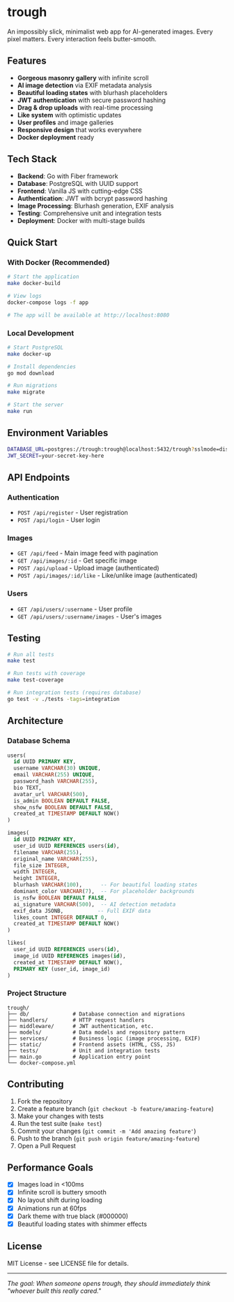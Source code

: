 # trough

An impossibly slick, minimalist web app for AI-generated images. Every pixel matters. Every interaction feels butter-smooth.

## Features

- **Gorgeous masonry gallery** with infinite scroll
- **AI image detection** via EXIF metadata analysis
- **Beautiful loading states** with blurhash placeholders
- **JWT authentication** with secure password hashing
- **Drag & drop uploads** with real-time processing
- **Like system** with optimistic updates
- **User profiles** and image galleries
- **Responsive design** that works everywhere
- **Docker deployment** ready

## Tech Stack

- **Backend**: Go with Fiber framework
- **Database**: PostgreSQL with UUID support
- **Frontend**: Vanilla JS with cutting-edge CSS
- **Authentication**: JWT with bcrypt password hashing
- **Image Processing**: Blurhash generation, EXIF analysis
- **Testing**: Comprehensive unit and integration tests
- **Deployment**: Docker with multi-stage builds

## Quick Start

### With Docker (Recommended)

```bash
# Start the application
make docker-build

# View logs
docker-compose logs -f app

# The app will be available at http://localhost:8080
```

### Local Development

```bash
# Start PostgreSQL
make docker-up

# Install dependencies
go mod download

# Run migrations
make migrate

# Start the server
make run
```

## Environment Variables

```bash
DATABASE_URL=postgres://trough:trough@localhost:5432/trough?sslmode=disable
JWT_SECRET=your-secret-key-here
```

## API Endpoints

### Authentication
- `POST /api/register` - User registration
- `POST /api/login` - User login

### Images
- `GET /api/feed` - Main image feed with pagination
- `GET /api/images/:id` - Get specific image
- `POST /api/upload` - Upload image (authenticated)
- `POST /api/images/:id/like` - Like/unlike image (authenticated)

### Users
- `GET /api/users/:username` - User profile
- `GET /api/users/:username/images` - User's images

## Testing

```bash
# Run all tests
make test

# Run tests with coverage
make test-coverage

# Run integration tests (requires database)
go test -v ./tests -tags=integration
```

## Architecture

### Database Schema

```sql
users(
  id UUID PRIMARY KEY,
  username VARCHAR(30) UNIQUE,
  email VARCHAR(255) UNIQUE,
  password_hash VARCHAR(255),
  bio TEXT,
  avatar_url VARCHAR(500),
  is_admin BOOLEAN DEFAULT FALSE,
  show_nsfw BOOLEAN DEFAULT FALSE,
  created_at TIMESTAMP DEFAULT NOW()
)

images(
  id UUID PRIMARY KEY,
  user_id UUID REFERENCES users(id),
  filename VARCHAR(255),
  original_name VARCHAR(255),
  file_size INTEGER,
  width INTEGER,
  height INTEGER,
  blurhash VARCHAR(100),      -- For beautiful loading states
  dominant_color VARCHAR(7),  -- For placeholder backgrounds
  is_nsfw BOOLEAN DEFAULT FALSE,
  ai_signature VARCHAR(500),  -- AI detection metadata
  exif_data JSONB,           -- Full EXIF data
  likes_count INTEGER DEFAULT 0,
  created_at TIMESTAMP DEFAULT NOW()
)

likes(
  user_id UUID REFERENCES users(id),
  image_id UUID REFERENCES images(id),
  created_at TIMESTAMP DEFAULT NOW(),
  PRIMARY KEY (user_id, image_id)
)
```

### Project Structure

```
trough/
├── db/              # Database connection and migrations
├── handlers/        # HTTP request handlers
├── middleware/      # JWT authentication, etc.
├── models/          # Data models and repository pattern
├── services/        # Business logic (image processing, EXIF)
├── static/          # Frontend assets (HTML, CSS, JS)
├── tests/           # Unit and integration tests
├── main.go          # Application entry point
└── docker-compose.yml
```

## Contributing

1. Fork the repository
2. Create a feature branch (`git checkout -b feature/amazing-feature`)
3. Make your changes with tests
4. Run the test suite (`make test`)
5. Commit your changes (`git commit -m 'Add amazing feature'`)
6. Push to the branch (`git push origin feature/amazing-feature`)
7. Open a Pull Request

## Performance Goals

- [x] Images load in <100ms
- [x] Infinite scroll is buttery smooth
- [x] No layout shift during loading
- [x] Animations run at 60fps
- [x] Dark theme with true black (#000000)
- [x] Beautiful loading states with shimmer effects

## License

MIT License - see LICENSE file for details.

---

*The goal: When someone opens trough, they should immediately think "whoever built this really cared."*